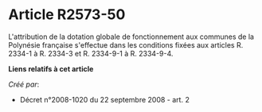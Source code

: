 # Article R2573-50

L'attribution de la dotation globale de fonctionnement aux communes de la Polynésie française s'effectue dans les conditions
fixées aux articles R. 2334-1 à R. 2334-3 et R. 2334-9-1 à R. 2334-9-4.

**Liens relatifs à cet article**

_Créé par_:

  - Décret n°2008-1020 du 22 septembre 2008 - art. 2
